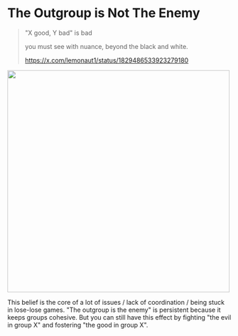 # The Outgroup is Not The Enemy

> "X good, Y bad" is bad
> 
> you must see with nuance, beyond the black and white.
> 
> https://x.com/lemonaut1/status/1829486533923279180

<img src="https://github.com/user-attachments/assets/19cea8e0-e1ab-43ca-811d-ee3580aa3559" width=500></img>

This belief is the core of a lot of issues / lack of coordination / being stuck in lose-lose games. "The outgroup is the enemy" is persistent because it keeps groups cohesive. But you can still have this effect by fighting "the evil in group X" and fostering "the good in group X". 
